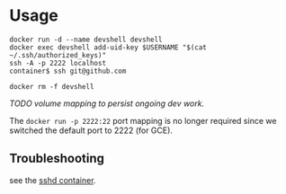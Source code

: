 # Usage

    docker run -d --name devshell devshell
    docker exec devshell add-uid-key $USERNAME "$(cat ~/.ssh/authorized_keys)"
    ssh -A -p 2222 localhost
    container$ ssh git@github.com

    docker rm -f devshell

_TODO volume mapping to persist ongoing dev work._

The `docker run -p 2222:22` port mapping is no longer required since we switched the default port to 2222 (for GCE).

## Troubleshooting

see the [sshd container](../sshd/).
